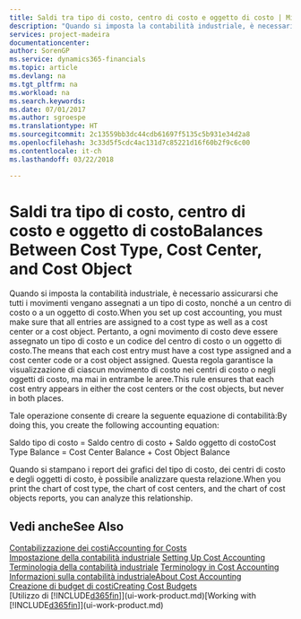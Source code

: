 ```yaml
---
title: Saldi tra tipo di costo, centro di costo e oggetto di costo | Microsoft Docs
description: "Quando si imposta la contabilità industriale, è necessario assicurarsi che tutti i movimenti vengano assegnati a un tipo di costo, nonché a un centro di costo o a un oggetto di costo. Pertanto, a ogni movimento di costo deve essere assegnato un tipo di costo e un codice del centro di costo o un oggetto di costo. Questa regola garantisce la visualizzazione di ciascun movimento di costo nei centri di costo o negli oggetti di costo, ma mai in entrambe le aree."
services: project-madeira
documentationcenter: 
author: SorenGP
ms.service: dynamics365-financials
ms.topic: article
ms.devlang: na
ms.tgt_pltfrm: na
ms.workload: na
ms.search.keywords: 
ms.date: 07/01/2017
ms.author: sgroespe
ms.translationtype: HT
ms.sourcegitcommit: 2c13559bb3dc44cdb61697f5135c5b931e34d2a8
ms.openlocfilehash: 3c33d5f5cdc4ac131d7c85221d16f60b2f9c6c00
ms.contentlocale: it-ch
ms.lasthandoff: 03/22/2018

---
```

# <a name="balances-between-cost-type-cost-center-and-cost-object"></a><span data-ttu-id="65a69-105">Saldi tra tipo di costo, centro di costo e oggetto di costo</span><span class="sxs-lookup"><span data-stu-id="65a69-105">Balances Between Cost Type, Cost Center, and Cost Object</span></span>
<span data-ttu-id="65a69-106">Quando si imposta la contabilità industriale, è necessario assicurarsi che tutti i movimenti vengano assegnati a un tipo di costo, nonché a un centro di costo o a un oggetto di costo.</span><span class="sxs-lookup"><span data-stu-id="65a69-106">When you set up cost accounting, you must make sure that all entries are assigned to a cost type as well as a cost center or a cost object.</span></span> <span data-ttu-id="65a69-107">Pertanto, a ogni movimento di costo deve essere assegnato un tipo di costo e un codice del centro di costo o un oggetto di costo.</span><span class="sxs-lookup"><span data-stu-id="65a69-107">The means that each cost entry must have a cost type assigned and a cost center code or a cost object assigned.</span></span> <span data-ttu-id="65a69-108">Questa regola garantisce la visualizzazione di ciascun movimento di costo nei centri di costo o negli oggetti di costo, ma mai in entrambe le aree.</span><span class="sxs-lookup"><span data-stu-id="65a69-108">This rule ensures that each cost entry appears in either the cost centers or the cost objects, but never in both places.</span></span>  

 <span data-ttu-id="65a69-109">Tale operazione consente di creare la seguente equazione di contabilità:</span><span class="sxs-lookup"><span data-stu-id="65a69-109">By doing this, you create the following accounting equation:</span></span>  

 <span data-ttu-id="65a69-110">Saldo tipo di costo = Saldo centro di costo + Saldo oggetto di costo</span><span class="sxs-lookup"><span data-stu-id="65a69-110">Cost Type Balance = Cost Center Balance + Cost Object Balance</span></span>  

 <span data-ttu-id="65a69-111">Quando si stampano i report dei grafici del tipo di costo, dei centri di costo e degli oggetti di costo, è possibile analizzare questa relazione.</span><span class="sxs-lookup"><span data-stu-id="65a69-111">When you print the chart of cost type, the chart of cost centers, and the chart of cost objects reports, you can analyze this relationship.</span></span>  

## <a name="see-also"></a><span data-ttu-id="65a69-112">Vedi anche</span><span class="sxs-lookup"><span data-stu-id="65a69-112">See Also</span></span>  
[<span data-ttu-id="65a69-113">Contabilizzazione dei costi</span><span class="sxs-lookup"><span data-stu-id="65a69-113">Accounting for Costs</span></span>](finance-manage-cost-accounting.md)  
 <span data-ttu-id="65a69-114">[Impostazione della contabilità industriale](finance-set-up-cost-accounting.md) </span><span class="sxs-lookup"><span data-stu-id="65a69-114">[Setting Up Cost Accounting](finance-set-up-cost-accounting.md) </span></span>  
 <span data-ttu-id="65a69-115">[Terminologia della contabilità industriale](finance-terminology-in-cost-accounting.md) </span><span class="sxs-lookup"><span data-stu-id="65a69-115">[Terminology in Cost Accounting](finance-terminology-in-cost-accounting.md) </span></span>  
 [<span data-ttu-id="65a69-116">Informazioni sulla contabilità industriale</span><span class="sxs-lookup"><span data-stu-id="65a69-116">About Cost Accounting</span></span>](finance-about-cost-accounting.md)  
 [<span data-ttu-id="65a69-117">Creazione di budget di costi</span><span class="sxs-lookup"><span data-stu-id="65a69-117">Creating Cost Budgets</span></span>](finance-create-cost-budgets.md)  
 <span data-ttu-id="65a69-118">[Utilizzo di [!INCLUDE[d365fin](includes/d365fin_md.md)]](ui-work-product.md)</span><span class="sxs-lookup"><span data-stu-id="65a69-118">[Working with [!INCLUDE[d365fin](includes/d365fin_md.md)]](ui-work-product.md)</span></span>

